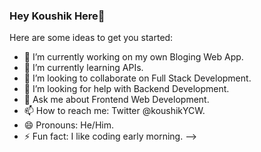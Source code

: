 ### Hey Koushik Here👋



Here are some ideas to get you started:

- 🔭 I’m currently working on my own Bloging Web App.
- 🌱 I’m currently learning APIs.
- 👯 I’m looking to collaborate on Full Stack Development.
- 🤔 I’m looking for help with Backend Development.
- 💬 Ask me about Frontend Web Development.
- 📫 How to reach me: Twitter @koushikYCW.
- 😄 Pronouns: He/Him.
- ⚡ Fun fact: I like coding early morning.
-->
